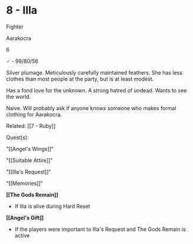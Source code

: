 # 8 - Illa

Fighter

Aarakocra

6

♂ - 99/80/56

Silver plumage. Meticulously carefully maintained feathers. She has less clothes than most people at the party, but is at least modest.

  

Has a fond love for the unknown. A strong hatred of undead. Wants to see the world.

Naive. Will probably ask if anyone knows someone who makes formal clothing for Aarakocra.

Related: [[7 - Ruby]]  

Quest(s):

"[[Angel's Wings]]"

"[[Suitable Attire]]"

"[[Illa's Request]]"

"[[Memories]]"

  

**[[The Gods Remain]]** 
- If Illa is alive during Hard Reset

**[[Angel's Gift]]** 
- If the players were important to Illa's Request and The Gods Remain is active

  
